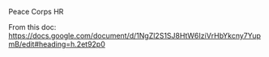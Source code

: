 Peace Corps HR

From this doc: https://docs.google.com/document/d/1NgZl2S1SJ8HtW6IziVrHbYkcny7YupmB/edit#heading=h.2et92p0
